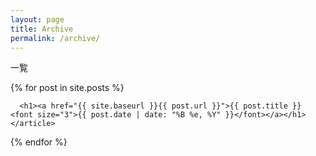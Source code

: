 ```yaml
---
layout: page
title: Archive
permalink: /archive/
---
```


一覧
<div class="posts">
  {% for post in site.posts %}
    <article class="post">

      <h1><a href="{{ site.baseurl }}{{ post.url }}">{{ post.title }} <font size="3">{{ post.date | date: "%B %e, %Y" }}</font></a></h1>
    </article>
  {% endfor %}
</div>